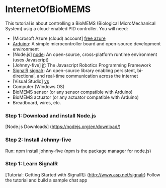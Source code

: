 # InternetOfBioMEMS

This tutorial is about controlling a BioMEMS (Biological MicroMechanical System) usig a  cloud-enabled PID controller. You will need:

  - [Microsoft Azure (cloud) account] [free azure]
  - [Arduino][arduino]: A simple microcontroller board and open-source development environment 
  - [Node.js] [node]: An open-source, cross-platform runtime environment (uses Javascript)
  - [Johnny-five] [jf]: The Javascript Robotics Programming Framework
  - [SignalR] [signalr]: An open-source library enabling persistent, bi-directional, and real-time communication across the internet
  - [Visual Studio] [vs]
  - Computer (Windows OS)
  - BioMEMS sensor (or any sensor compatible with Arduino)
  - BioMEMS actuator (or any actuator compatible with Arduino)
  - Breadboard, wires, etc.

### Step 1: Download and install Node.js
[Node.js Downloads] (https://nodejs.org/en/download/) 

### Step 2: Install Johnny-five
Run: npm install johnny-five (npm is the package manager for node.js)

### Step 1: Learn SignalR
[Tutorial: Getting Started with SignalR]: (http://www.asp.net/signalr) Follow the tutorial and build a sample chat app


[free azure]: <https://azure.microsoft.com/en-us/pricing/free-trial/>
[arduino]: <https://www.arduino.cc/>
[node]: <https://nodejs.org>
[jf]:<http://johnny-five.io/>
[signalr]:<http://www.asp.net/signalr>
[vs]: <https://www.visualstudio.com/en-us/visual-studio-homepage-vs.aspx>
[signalr tutorial]: <hhttp://www.asp.net/signalr/overview/getting-started/tutorial-getting-started-with-signalr>
